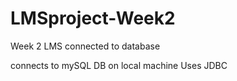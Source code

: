 # LMSproject-Week2
Week 2 LMS connected to database

connects to mySQL DB on local machine
Uses JDBC
